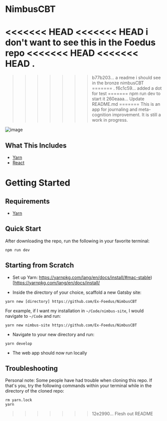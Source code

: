 # NimbusCBT

<<<<<<< HEAD
<<<<<<< HEAD
i don't want to see this in the Foedus repo
<<<<<<< HEAD
<<<<<<< HEAD
.
=======
>>>>>>> b77b203... a readme i should see in the bronze nimbusCBT
=======
.
>>>>>>> f6c1c59... added a dot for test
=======
npm run dev to start it
>>>>>>> 260eaaa... Update README.md
=======
This is an app for journaling and meta-cognition improvement. It is still a work in progress.

![image]([https://user-images.githubusercontent.com/56422761/172072005-6aa99131-0e7b-4d78-a3af-68e92b561b4f.png](https://user-images.githubusercontent.com/56422761/237559636-828e87ee-c7ca-4591-8c15-f254c926ade7.png))


## What This Includes
* [Yarn](https://yarnpkg.com/en/)
* [React](https://github.com/facebook/react)


# Getting Started

## Requirements
* [Yarn](https://yarnpkg.com/en/)

## Quick Start
After downloading the repo, run the following in your favorite terminal:
```
npm run dev
```

## Starting from Scratch
* Set up Yarn: https://yarnpkg.com/lang/en/docs/install/#mac-stable)[https://yarnpkg.com/lang/en/docs/install/

* Inside the directory of your choice, scaffold a new Gatsby site:
```
yarn new [directory] https://github.com/Ex-Foedus/NimbusCBT
```
For example, if I want my installation in `~/Code/nimbus-site`, I would navigate to `~/Code` and run:
```
yarn new nimbus-site https://github.com/Ex-Foedus/NimbusCBT
```
* Navigate to your new directory and run:
```
yarn develop
```
* The web app should now run locally

## Troubleshooting

Personal note: Some people have had trouble when cloning this repo. If that's you, try the following commands within your terminal while in the directory of the cloned repo:

```
rm yarn.lock
yarn
```
>>>>>>> 12e2990... Flesh out README
